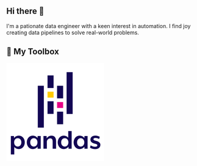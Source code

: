 ## Hi there 👋
I'm a pationate data engineer with a keen interest in automation. I find joy creating data pipelines to solve real-world problems.

## :hammer: My Toolbox
![alt text](https://github.com/dd288/dd288/blob/main/icons/pandas-original-wordmark.svg "Pandas")
<!--
**dd288/dd288** is a ✨ _special_ ✨ repository because its `README.md` (this file) appears on your GitHub profile.

Here are some ideas to get you started:

- 🔭 I’m currently working on ...
- 🌱 I’m currently learning ...
- 👯 I’m looking to collaborate on ...
- 🤔 I’m looking for help with ...
- 💬 Ask me about ...
- 📫 How to reach me: ...
- 😄 Pronouns: ...
- ⚡ Fun fact: ...
-->
